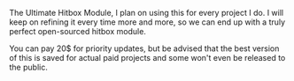 The Ultimate Hitbox Module, I plan on using this for every project I do. I will keep on refining it every time more and more, so we can end up with a truly perfect open-sourced hitbox module.

You can pay 20$ for priority updates, but be advised that the best version of this is saved for actual paid projects and some won't even be released to the public.
